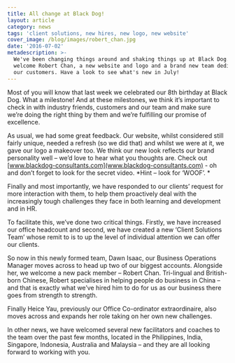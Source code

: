 ```yaml
---
title: All change at Black Dog!
layout: article
category: news
tags: 'client solutions, new hires, new logo, new website'
cover_image: /blog/images/robert_chan.jpg
date: '2016-07-02'
metadescription: >-
  We've been changing things around and shaking things up at Black Dog. We
  welcome Robert Chan, a new website and logo and a brand new team dedicated to
  our customers. Have a look to see what's new in July!
---
```

Most of you will know that last week we celebrated our 8th birthday at Black Dog. What a milestone! And at these milestones, we think it’s important to check in with industry friends, customers and our team and make sure we’re doing the right thing by them and we’re fulfilling our promise of excellence.

As usual, we had some great feedback. Our website, whilst considered still fairly unique, needed a refresh (so we did that) and whilst we were at it, we gave our logo a makeover too. We think our new look reflects our brand personality well – we’d love to hear what you thoughts are. Check out [www.blackdog-consultants.com](www.blackdog-consultants.com) - oh and don’t forget to look for the secret video. \*Hint – look for ‘WOOF’. \*

Finally and most importantly, we have responded to our clients’ request for more interaction with them, to help them proactively deal with the increasingly tough challenges they face in both learning and development and in HR.

To facilitate this, we’ve done two critical things. Firstly, we have increased our office headcount and second, we have created a new ‘Client Solutions Team’ whose remit to is to up the level of individual attention we can offer our clients.

So now in this newly formed team, Dawn Isaac, our Business Operations Manager moves across to head up two of our biggest accounts. Alongside her, we welcome a new pack member – Robert Chan. Tri-lingual and British-born Chinese, Robert specialises in helping people do business in China – and that is exactly what we’ve hired him to do for us as our business there goes from strength to strength.

Finally Heice Yau, previously our Office Co-ordinator extraordinaire, also moves across and expands her role taking on her own new challenges.

In other news, we have welcomed several new facilitators and coaches to the team over the past few months, located in the Philippines, India, Singapore, Indonesia, Australia and Malaysia – and they are all looking forward to working with you.
